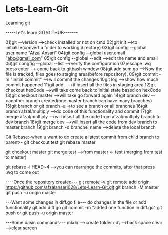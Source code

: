 # Lets-Learn-Git
Learning git

-----Let's learn GIT/GITHUB-------

01)git --version   -->check installed or not on cmd
02)git init  -->to initialize(convert a folder to working directory)
03)git config --global user.name "Afzal Ansari"
04)git config --global user.email "abc@gmail.com"
05)git config --global --edit  -->edit the name and email
06)git congfig --global --list  -->verify the configuration
07)escape :wq press enter  --> come back to gitbash window
08)git add sum.go  -->Now the file is tracked, files goes to staging area(before repository).
09)git commit -m "initial commit"  -->will commit the changes
10git log  -->show how much commit happened
11)git add . -->it insert all the files in staging area
12)git checkout hexCode  -->will take come back to initial state based on hexCode
13)git checkout master   -->will take go forward again
14)git branch dev    -->another branch created(one master branch can have many branches)
15)git branch or git branch -a   ->to see a branch or all branches
16)git branch afzal/multiply  -->do code of this functionality and commit
17)git merge afzal/multiply  -->will insert all the code from afzal/multiply branch to dev branch
18)git merge dev             -->will insert all the code from dev branch to master branch
19)git branch -d branche_name  -->delete the local branch


Git Rebase:-when u want to do create a latest commit from child branch to parent--
   git checkout test
   git rebase master

   git chcekout master
   git merge test  -->from master <- test (merging from test to master)

   git rebase -i HEAD~4 -->you can rearrange the commits, after that press :wq to come out


----Once the repository created---
git remote -v
git remote add origin https://github.com/afzalansari028/Lets-Learn-Git.git
git branch -M master
git push -u origin master


---Want some changes in diff.go file---
do changes in the file or add functionality
git add diff.go
git commit -m "added one function in diff.go"
git push or  git push -u origin master




---Some basic commands---
mkdir -->create folder
cd\   -->back space
clear -->clear screen
